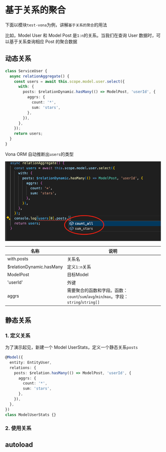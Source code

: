 # 基于关系的聚合

下面以模块`test-vona`为例，讲解`基于关系的聚合`的用法

比如，Model User 和 Model Post 是`1:n`的关系。当我们在查询 User 数据时，可以基于关系查询相应 Post 的聚合数据

## 动态关系

``` typescript
class ServiceUser {
  async relationAggregate() {
    const users = await this.scope.model.user.select({
      with: {
        posts: $relationDynamic.hasMany(() => ModelPost, 'userId', {
          aggrs: {
            count: '*',
            sum: 'stars',
          },
        }),
      },
    });
    return users;
  }
}  
```

Vona ORM 自动推断出`users`的类型

![](../../../assets/img/orm/aggr-group/aggr-group-3.png)


|名称|说明|
|--|--|
|with.posts|关系名|
|$relationDynamic.hasMany|定义`1:n`关系|
|ModelPost|目标Model|
|'userId'|外键|
|aggrs|需要聚合的函数和字段。函数：`count`/`sum`/`avg`/`min`/`max`。字段：`string`/`string[]` |

## 静态关系

### 1. 定义关系

为了演示起见，新建一个 Model UserStats，定义一个静态关系`posts`

``` typescript
@Model({
  entity: EntityUser,
  relations: {
    posts: $relation.hasMany(() => ModelPost, 'userId', {
      aggrs: {
        count: '*',
        sum: 'stars',
      },
    }),
  },
})
class ModelUserStats {}
```

### 2. 使用关系


## autoload